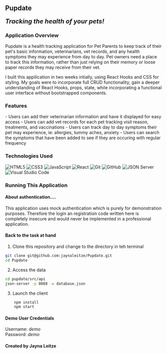 ## Pupdate

<b style="font-size: 20px;"><i>Tracking the health of your pets!</i></b>

### Application Overview

Pupdate is a health tracking application for Pet Parents to keep track of their pet's basic information, veterinarians, vet records, and any health symptoms they may experience from day to day. Pet owners need a place to track this information, rather than just relying on their memory or loose paper records they may receive from their vet.

I built this appilication in two weeks intially, using React Hooks and CSS for styling. My goals were to incorporate full CRUD functionality, gain a deeper understanding of React Hooks, props, state, while incorporating a functional user interface without bootstrapped components.

### Features

<p>
- Users can add their veterinarian information and have it displayed for easy access
- Users can add vet records for each pet tracking visit reason, treatments, and vaccinations
- Users can track day to day symptoms their pet may experience, ie: allergies, tummy aches, anxiety
- Users can search the symptoms that have been added to see if they are occuring with regular frequency
</p>

### Technologies Used

![HTML5](https://img.shields.io/badge/html5%20-%23E34F26.svg?&style=for-the-badge&logo=html5&logoColor=white) ![CSS3](https://img.shields.io/badge/css3%20-%231572B6.svg?&style=for-the-badge&logo=css3&logoColor=white) ![JavaScript](https://img.shields.io/badge/javascript%20-%23323330.svg?&style=for-the-badge&logo=javascript&logoColor=%23F7DF1E) ![React](https://img.shields.io/badge/react%20-%2320232a.svg?&style=for-the-badge&logo=react&logoColor=%2361DAFB) ![Git](https://img.shields.io/badge/git%20-%23F05033.svg?&style=for-the-badge&logo=git&logoColor=white) ![GitHub](https://img.shields.io/badge/github%20-%23121011.svg?&style=for-the-badge&logo=github&logoColor=white) ![JSON Server](https://img.shields.io/badge/JSON_Server%20-%232a2e2a.svg?&style=for-the-badge&logo=JSON&logoColor=white) ![Visual Studio Code](https://img.shields.io/badge/VSCode%20-%23007ACC.svg?&style=for-the-badge&logo=visual-studio-code&logoColor=white)

### Running This Application

#### About authentication....

This application uses mock authentication which is purely for demonstration purposes. Therefore the login an registration code written here is completely insecure and would never be implemented in a professional application.

#### Back to the task at hand

1. Clone this repository and change to the directory in teh terminal

```sh
git clone git@github.com:jaynaleitze/Pupdate.git
cd Pupdate
```

2. Access the data

```sh
cd pupdate/src/api
json-server -p 8088 -w database.json
```

3. Launch the client

```sh
    npm install
    npm start
```

#### Demo User Credentials

<p>
Username: <i>demo</i>
<br>
Password: <i>demo</i>
</p>

#### Created by Jayna Leitze
